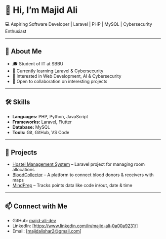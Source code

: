 # 👋 Hi, I’m Majid Ali  
💻 Aspiring Software Developer | Laravel | PHP | MySQL | Cybersecurity Enthusiast  

---

## 🚀 About Me
- 🎓 Student of IT at SBBU  
- 🌱 Currently learning Laravel & Cybersecurity  
- 🔭 Interested in Web Development, AI & Cybersecurity  
- 🤝 Open to collaboration on interesting projects  

---

## 🛠️ Skills
- **Languages:** PHP, Python, JavaScript  
- **Frameworks:** Laravel, Flutter  
- **Database:** MySQL  
- **Tools:** Git, GitHub, VS Code  

---

## 📂 Projects
- [Hostel Management System](link-to-repo) – Laravel project for managing room allocations  
- [BloodCollector](link-to-repo) – A platform to connect blood donors & receivers with maps  
- [MindPrep](link-to-repo) – Tracks points data like code in/out, date & time  

---

## 📫 Connect with Me
- GitHub: [majid-ali-dev](https://github.com/majid-ali-dev)  
- LinkedIn: [https://www.linkedin.com/in/majid-ali-0a00a9231/]  
- Email: [majidalishar2@gmail.com]  
